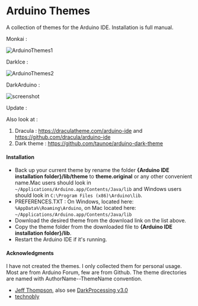 # Arduino Themes
A collection of themes for the Arduino IDE. Installation is full manual. 

Monkai :

![ArduinoThemes1](https://raw.github.com/technobly/MonokaiArduinoTheme/master/screenshot.png)

DarkIce :

![ArduinoThemes2](https://raw.githubusercontent.com/AbhishekGhosh/Arduino-Themes/master/Venom791-DarkIce/screenshot.PNG)

DarkArduino :

![screenshot](https://raw.githubusercontent.com/jeffThompson/DarkArduinoTheme/master/screenshot.png)

Update :

Also look at :

1. Dracula : https://draculatheme.com/arduino-ide and https://github.com/dracula/arduino-ide 
2. Dark theme : https://github.com/taunoe/arduino-dark-theme


#### Installation
- Back up your current theme by rename the folder **{Arduino IDE 
installation folder}/lib/theme** to **theme.original** or any other 
convenient name.Mac users should look in 
`~/Applications/Arduino.app/Contents/Java/lib` and Windows users should 
look in `C:\Program Files (x86)\Arduino\lib`.
- PREFERENCES.TXT : On Windows, located here: 
`%AppData%\Roaming\Arduino`, on Mac located here: 
`~/Applications/Arduino.app/Contents/Java/lib` 
- Download the desired theme from the download link on the list above.
- Copy the theme folder from the downloaded file to **{Arduino IDE 
installation folder}/lib**.
- Restart the Arduino IDE if it's running.


#### Acknowledgments
I have not created the themes. I only collected them for personal usage. 
Most are from Arduino Forum, few are from Github. The theme directories 
are named with AuthorName--ThemeName convention. 

- [Jeff Thompson](https://github.com/jeffThompson/DarkArduinoTheme), 
also see [DarkProcessing 
v3.0](https://github.com/jeffThompson/DarkProcessingTheme_3.0)
- [technobly](https://github.com/technobly/MonokaiArduinoTheme)
 
